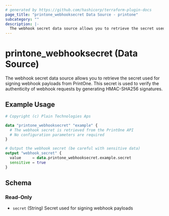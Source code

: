 ```yaml
---
# generated by https://github.com/hashicorp/terraform-plugin-docs
page_title: "printone_webhooksecret Data Source - printone"
subcategory: ""
description: |-
  The webhook secret data source allows you to retrieve the secret used for signing webhook payloads from PrintOne.
---
```


# printone_webhooksecret (Data Source)

The webhook secret data source allows you to retrieve the secret used for signing webhook payloads from PrintOne. This secret is used to verify the authenticity of webhook requests by generating HMAC-SHA256 signatures.

## Example Usage

```terraform
# Copyright (c) Plain Technologies Aps

data "printone_webhooksecret" "example" {
  # The webhook secret is retrieved from the PrintOne API
  # No configuration parameters are required
}

# Output the webhook secret (be careful with sensitive data)
output "webhook_secret" {
  value     = data.printone_webhooksecret.example.secret
  sensitive = true
}
```

<!-- schema generated by tfplugindocs -->
## Schema

### Read-Only

- `secret` (String) Secret used for signing webhook payloads